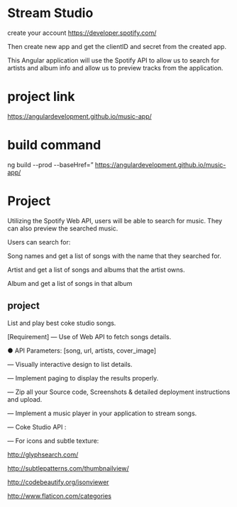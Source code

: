 # Stream Studio

create your account
https://developer.spotify.com/

Then create new app  and get the clientID and secret from the created app.

This Angular application will use the Spotify API to allow us to search for artists and album info and allow us to preview tracks from the application.

# project link

https://angulardevelopment.github.io/music-app/

# build command
ng build --prod --baseHref=” https://angulardevelopment.github.io/music-app/
# Project

Utilizing the Spotify Web API, users will be able to search for music. They can also preview the searched music.

Users can search for:

Song names and get a list of songs with the name that they searched for.

Artist and get a list of songs and albums that the artist owns.

Album and get a list of songs in that album


## project
List and play best coke studio songs.


[Requirement] 
— Use of Web API to fetch songs details.

● API Parameters:
[song, url, artists, cover_image]

— Visually interactive design to list​ details.

— Implement paging ​to display the results properly.

— Zip all your Source code, Screenshots & detailed deployment instructions and upload.

— Implement a music player in your application to stream songs.

— Coke Studio API : <API link goes here>

— For icons and subtle texture:

http://glyphsearch.com/

http://subtlepatterns.com/thumbnail­view/

http://codebeautify.org/jsonviewer

http://www.flaticon.com/categories
